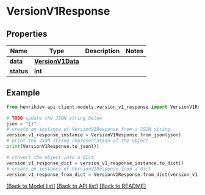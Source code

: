 # VersionV1Response


## Properties

Name | Type | Description | Notes
------------ | ------------- | ------------- | -------------
**data** | [**VersionV1Data**](VersionV1Data.md) |  | 
**status** | **int** |  | 

## Example

```python
from henrikdev-api-client.models.version_v1_response import VersionV1Response

# TODO update the JSON string below
json = "{}"
# create an instance of VersionV1Response from a JSON string
version_v1_response_instance = VersionV1Response.from_json(json)
# print the JSON string representation of the object
print(VersionV1Response.to_json())

# convert the object into a dict
version_v1_response_dict = version_v1_response_instance.to_dict()
# create an instance of VersionV1Response from a dict
version_v1_response_from_dict = VersionV1Response.from_dict(version_v1_response_dict)
```
[[Back to Model list]](../README.md#documentation-for-models) [[Back to API list]](../README.md#documentation-for-api-endpoints) [[Back to README]](../README.md)


